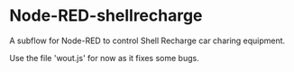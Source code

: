 # Node-RED-shellrecharge
A subflow for Node-RED to control Shell Recharge car charing equipment.

Use the file 'wout.js' for now as it fixes some bugs.
